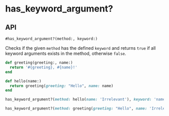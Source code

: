 # has_keyword_argument?



## API

`#has_keyword_argument?(method:, keyword:)` 

Checks if the given `method` has the defined `keyword` and returns `true` if all keyword arguments exists in the method, otherwise `false`.

```ruby
def greeting(greeting:, name:)
  return '#{greeting}, #{name}!'
end

def hello(name:)
  return greeting(greeting: "Hello", name: name)
end

has_keyword_argument?(method: hello(name: 'Irrelevant'), keyword: 'name').must_equal 'name'

has_keyword_argument?(method: greeting(greeting: "Hello", name: 'Irrelevant'), keyword: ['greeting', 'name']).must_equal ['greeting', 'name']
```